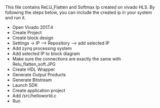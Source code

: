 This file contains ReLU_Flatten and Softmax Ip created on vivado HLS. By following the steps below, you can include the created ip in your system and run it.

- Open Vivado 2017.4
- Create Project
- Create block design
- Settings -> IP --> Repository --> add selected IP
- Add zynq processing system
- Add selected IP to block diagram
- Make sure the connections are exactly the same with Relu_flatten_soft.JPG
- Create HDL Wrapper
- Generate Output Products
- Generate Bitstream
- Launch SDK
- Create application project
- Add /src/helloworld.c
- Run
